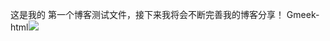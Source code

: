 这是我的 第一个博客测试文件，接下来我将会不断完善我的博客分享！
Gmeek-html<img src="https://github.com/ximiv/xi/blob/main/img/bizhi.png/200">
